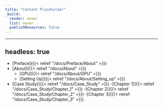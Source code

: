 ```yaml
---
title: "Content Placeholder"
_build:
  render: never
  list: never
  publishResources: false
---
```

---
headless: true
---

- [Preface]({{< relref "/docs/Preface/About" >}})
- [About]({{< relref "/docs/About" >}})
  - [GPU]({{< relref "/docs/About/GPU" >}})
  - [Setting Up]({{< relref "/docs/About/Setting_up" >}})
- [Case Study]({{< relref "/docs/Case_Study" >}})
	-[Chapter 1]({{< relref "/docs/Case_Study/Chapter_1" >}})
	-[Chapter 2]({{< relref "/docs/Case_Study/Chapter_2" >}})
	-[Chapter 3]({{< relref "/docs/Case_Study/Chapter_3" >}})
	

<br />
